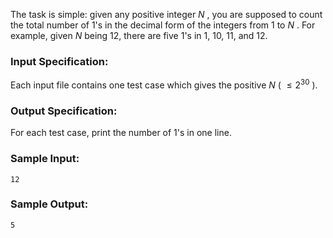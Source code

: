 <!-- Title
Counting Ones (30)
-->
The task is simple: given any positive integer $N$ , you are supposed to count
the total number of 1's in the decimal form of the integers from 1 to $N$ .
For example, given $N$ being 12, there are five 1's in 1, 10, 11, and 12.

### Input Specification:

Each input file contains one test case which gives the positive $N$ ( $\le
2^{30}$ ).

### Output Specification:

For each test case, print the number of 1's in one line.

### Sample Input:

```
12
```

### Sample Output:

```
5
```
